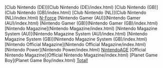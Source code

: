 [Club Nintendo (DE)](Club Nintendo (DE)/index.html)
[Club Nintendo (GB)](Club Nintendo (GB)/index.html)
[Club Nintendo (NL)](Club Nintendo (NL)/index.html)
[N-Force](N-Force/index.html)
[Nintendo Gamer (AU)](Nintendo Gamer (AU)/index.html)
[Nintendo Gamer (GB)](Nintendo Gamer (GB)/index.html)
[Nintendo Magazine](Nintendo Magazine/index.html)
[Nintendo Magazine System (AU)](Nintendo Magazine System (AU)/index.html)
[Nintendo Magazine System (GB)](Nintendo Magazine System (GB)/index.html)
[Nintendo Official Magazine](Nintendo Official Magazine/index.html)
[Nintendo Power](Nintendo Power/index.html)
[NintendoAGE](NintendoAGE/index.html)
[Official Nintendo Magazine](Official Nintendo Magazine/index.html)
[Planet Game Boy](Planet Game Boy/index.html)
[Total!](Total!/index.html)
